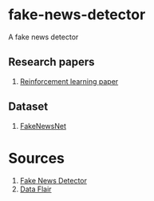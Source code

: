 # fake-news-detector
A fake news detector

## Research papers
1. [Reinforcement learning paper](https://arxiv.org/pdf/2202.08159.pdf)

## Dataset 
1. [FakeNewsNet](https://github.com/KaiDMML/FakeNewsNet)


# Sources
1. [Fake News Detector](https://github.com/satssehgal/FakeNewsDetector)
2. [Data Flair](https://data-flair.training/blogs/advanced-python-project-detecting-fake-news/)
